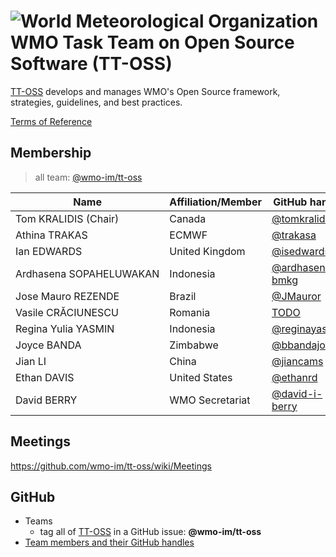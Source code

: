 # ![World Meteorological Organization](https://community.wmo.int/themes/custom/wmo/logo.png) WMO Task Team on Open Source Software (TT-OSS)

[TT-OSS](https://community.wmo.int/governance/commission-membership/commission-observation-infrastructures-and-information-systems-infcom/commission-infrastructure-national-representatives/infcom-management-group/standing-committee-information-management-and-technology-sc-imt/TODO) develops and manages WMO's Open Source framework, strategies, guidelines, and best practices.

[Terms of Reference](https://github.com/wmo-im/sc-imt/blob/main/et-tt/tt-oss.adoc)

## Membership

>all team: [@wmo-im/tt-oss](https://github.com/orgs/wmo-im/teams/tt-oss)

|Name | Affiliation/Member | GitHub handle |
|---|---|---|
|Tom KRALIDIS (Chair)|Canada|[@tomkralidis](https://github.com/tomkralidis)|X
|Athina TRAKAS|ECMWF|[@trakasa](https://github.com/trakasa)|
|Ian EDWARDS|United Kingdom|[@isedwards](https://github.com/isedwards)|
|Ardhasena SOPAHELUWAKAN|Indonesia|[@ardhasena-bmkg](https://github.com/ardhasena-bmkg)|
|Jose Mauro REZENDE|Brazil|[@JMauror](https://github.com/JMauror)|
|Vasile CRĂCIUNESCU|Romania|[TODO](https://github.com/TODO)|
|Regina Yulia YASMIN|Indonesia|[@reginayasmin](https://github.com/reginayasmin)|
|Joyce BANDA|Zimbabwe|[@bbandajoy](https://github.com/bbandajoy)|
|Jian LI|China|[@jiancams](https://github.com/jiancams)|
|Ethan DAVIS|United States|[@ethanrd](https://github.com/ethanrd)|
|David BERRY|WMO Secretariat|[@david-i-berry](https://github.com/david-i-berry)|

## Meetings
https://github.com/wmo-im/tt-oss/wiki/Meetings

## GitHub
- Teams
  - tag all of [TT-OSS](https://github.com/orgs/wmo-im/teams/tt-oss) in a GitHub issue: **@wmo-im/tt-oss**
- [Team members and their GitHub handles](#Membership)
